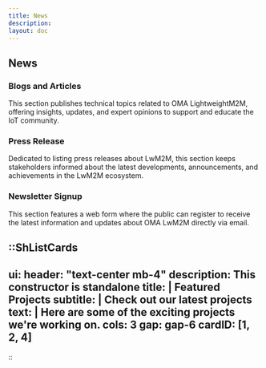 ```yaml
---
title: News
description:
layout: doc
---
```

## News
### Blogs and Articles
This section publishes technical topics related to OMA LightweightM2M, offering insights, updates, and expert opinions to support and educate the IoT community.

### Press Release
Dedicated to listing press releases about LwM2M, this section keeps stakeholders informed about the latest developments, announcements, and achievements in the LwM2M ecosystem.

### Newsletter Signup
This section features a web form where the public can register to receive the latest information and updates about OMA LwM2M directly via email.

::ShListCards
---
ui:
  header: "text-center mb-4"
description: This constructor is standalone
title: |
    Featured Projects
subtitle: |
    Check out our latest projects
text: |
    Here are some of the exciting projects we're working on.
cols: 3
gap: gap-6
cardID: [1, 2, 4]
---
::
